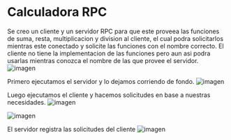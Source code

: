 # Calculadora RPC
Se creo un cliente y un servidor RPC para que este proveea las funciones de suma, resta, multiplicacion y division al cliente, el cual podra solicitarlos mientras este conectado y solicite las funciones con el nombre correcto.
El cliente no tiene la implementacion de las funciones pero aun asi podra usarlas mientras conozca el nombre de las que provee el servidor.
![imagen](https://github.com/user-attachments/assets/8d37cc41-01b0-45ba-a6b5-ca4c5096b618)

Primero ejecutamos el servidor y lo dejamos corriendo de fondo.
![imagen](https://github.com/user-attachments/assets/7396513b-0f8f-432e-beb1-d39c39ee9b82)

Luego ejecutamos el cliente y hacemos solicitudes en base a nuestras necesidades.
![imagen](https://github.com/user-attachments/assets/8e15e6de-cc5d-40e4-b9a4-0d20bd1013a3)

![imagen](https://github.com/user-attachments/assets/7a9e8315-db96-43bb-87ac-4cf481c26c56)


El servidor registra las solicitudes del cliente
![imagen](https://github.com/user-attachments/assets/5d9141ef-2616-4110-b31b-3812df30804f)
